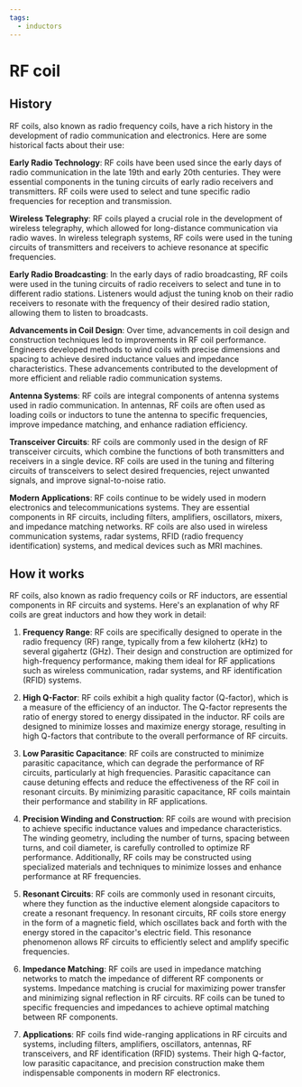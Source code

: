 ```yaml
---
tags:
  - inductors
---
```



# RF coil

## History

RF coils, also known as radio frequency coils, have a rich history in the development of radio communication and electronics. Here are some historical facts about their use:

**Early Radio Technology**: RF coils have been used since the early days of radio communication in the late 19th and early 20th centuries. They were essential components in the tuning circuits of early radio receivers and transmitters. RF coils were used to select and tune specific radio frequencies for reception and transmission.

**Wireless Telegraphy**: RF coils played a crucial role in the development of wireless telegraphy, which allowed for long-distance communication via radio waves. In wireless telegraph systems, RF coils were used in the tuning circuits of transmitters and receivers to achieve resonance at specific frequencies.

**Early Radio Broadcasting**: In the early days of radio broadcasting, RF coils were used in the tuning circuits of radio receivers to select and tune in to different radio stations. Listeners would adjust the tuning knob on their radio receivers to resonate with the frequency of their desired radio station, allowing them to listen to broadcasts.

**Advancements in Coil Design**: Over time, advancements in coil design and construction techniques led to improvements in RF coil performance. Engineers developed methods to wind coils with precise dimensions and spacing to achieve desired inductance values and impedance characteristics. These advancements contributed to the development of more efficient and reliable radio communication systems.

**Antenna Systems**: RF coils are integral components of antenna systems used in radio communication. In antennas, RF coils are often used as loading coils or inductors to tune the antenna to specific frequencies, improve impedance matching, and enhance radiation efficiency.

**Transceiver Circuits**: RF coils are commonly used in the design of RF transceiver circuits, which combine the functions of both transmitters and receivers in a single device. RF coils are used in the tuning and filtering circuits of transceivers to select desired frequencies, reject unwanted signals, and improve signal-to-noise ratio.

**Modern Applications**: RF coils continue to be widely used in modern electronics and telecommunications systems. They are essential components in RF circuits, including filters, amplifiers, oscillators, mixers, and impedance matching networks. RF coils are also used in wireless communication systems, radar systems, RFID (radio frequency identification) systems, and medical devices such as MRI machines.

## How it works

RF coils, also known as radio frequency coils or RF inductors, are essential components in RF circuits and systems. Here's an explanation of why RF coils are great inductors and how they work in detail:

1. **Frequency Range**: RF coils are specifically designed to operate in the radio frequency (RF) range, typically from a few kilohertz (kHz) to several gigahertz (GHz). Their design and construction are optimized for high-frequency performance, making them ideal for RF applications such as wireless communication, radar systems, and RF identification (RFID) systems.

2. **High Q-Factor**: RF coils exhibit a high quality factor (Q-factor), which is a measure of the efficiency of an inductor. The Q-factor represents the ratio of energy stored to energy dissipated in the inductor. RF coils are designed to minimize losses and maximize energy storage, resulting in high Q-factors that contribute to the overall performance of RF circuits.

3. **Low Parasitic Capacitance**: RF coils are constructed to minimize parasitic capacitance, which can degrade the performance of RF circuits, particularly at high frequencies. Parasitic capacitance can cause detuning effects and reduce the effectiveness of the RF coil in resonant circuits. By minimizing parasitic capacitance, RF coils maintain their performance and stability in RF applications.

4. **Precision Winding and Construction**: RF coils are wound with precision to achieve specific inductance values and impedance characteristics. The winding geometry, including the number of turns, spacing between turns, and coil diameter, is carefully controlled to optimize RF performance. Additionally, RF coils may be constructed using specialized materials and techniques to minimize losses and enhance performance at RF frequencies.

5. **Resonant Circuits**: RF coils are commonly used in resonant circuits, where they function as the inductive element alongside capacitors to create a resonant frequency. In resonant circuits, RF coils store energy in the form of a magnetic field, which oscillates back and forth with the energy stored in the capacitor's electric field. This resonance phenomenon allows RF circuits to efficiently select and amplify specific frequencies.

6. **Impedance Matching**: RF coils are used in impedance matching networks to match the impedance of different RF components or systems. Impedance matching is crucial for maximizing power transfer and minimizing signal reflection in RF circuits. RF coils can be tuned to specific frequencies and impedances to achieve optimal matching between RF components.

7. **Applications**: RF coils find wide-ranging applications in RF circuits and systems, including filters, amplifiers, oscillators, antennas, RF transceivers, and RF identification (RFID) systems. Their high Q-factor, low parasitic capacitance, and precision construction make them indispensable components in modern RF electronics.
